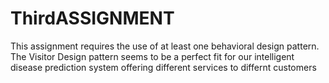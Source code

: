# ThirdASSIGNMENT

This assignment requires the use of at least one behavioral design pattern. The Visitor Design pattern seems to be a perfect  fit for our intelligent disease prediction system 
offering different services to differnt customers
